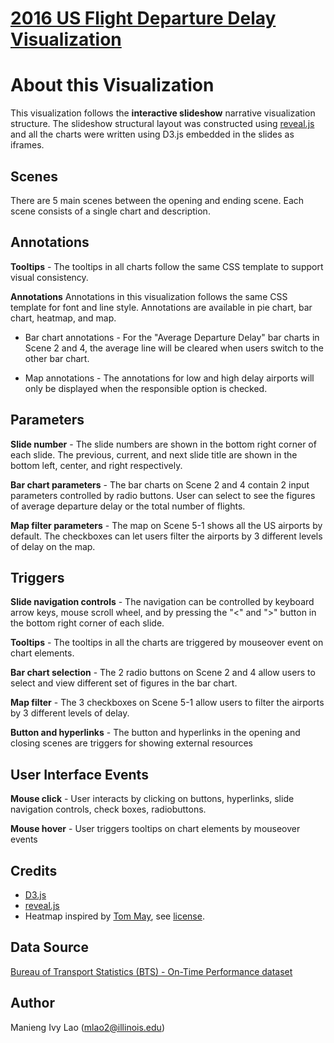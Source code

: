 # [2016 US Flight Departure Delay Visualization](https://ivyieng.github.io/final/flights)

# About this Visualization
This visualization follows the **interactive slideshow** narrative visualization structure. The slideshow structural layout was constructed using [reveal.js](http://lab.hakim.se/reveal-js) and all the charts were written using D3.js embedded in the slides as iframes.

## Scenes
There are 5 main scenes between the opening and ending scene. Each scene consists of a single chart and description.

## Annotations
**Tooltips** - The tooltips in all charts follow the same CSS template to support visual consistency.

**Annotations** 
Annotations in this visualization follows the same CSS template for font and line style. Annotations are available in pie chart, bar chart, heatmap, and map.

- Bar chart annotations - For the "Average Departure Delay" bar charts in Scene 2 and 4, the average line will be cleared when users switch to the other bar chart.

- Map annotations - The annotations for low and high delay airports will only be displayed when the responsible option is checked.

## Parameters
**Slide number** - The slide numbers are shown in the bottom right corner of each slide. The previous, current, and next slide title are shown in the bottom left, center, and right respectively.

**Bar chart parameters** - The bar charts on Scene 2 and 4 contain 2 input parameters controlled by radio buttons. User can select to see the figures of average departure delay or the total number of flights.

**Map filter parameters** - The map on Scene 5-1 shows all the US airports by default. The checkboxes can let users filter the airports by 3 different levels of delay on the map.

## Triggers
**Slide navigation controls** - The navigation can be controlled by keyboard arrow keys, mouse scroll wheel, and by pressing the "<" and ">" button in the bottom right corner of each slide.

**Tooltips** - The tooltips in all the charts are triggered by mouseover event on chart elements.

**Bar chart selection** - The 2 radio buttons on Scene 2 and 4 allow users to select and view different set of figures in the bar chart.

**Map filter** - The 3 checkboxes on Scene 5-1 allow users to filter the airports by 3 different levels of delay.

**Button and hyperlinks** - The button and hyperlinks in the opening and closing scenes are triggers for showing external resources

## User Interface Events
**Mouse click** - User interacts by clicking on buttons, hyperlinks, slide navigation controls, check boxes, radiobuttons.

**Mouse hover** - User triggers tooltips on chart elements by mouseover events


## Credits
- [D3.js](https://d3js.org/)
- [reveal.js](http://lab.hakim.se/reveal-js) 
- Heatmap inspired by [Tom May](http://bl.ocks.org/tjdecke/5558084), see [license](/license/heatmap-license.txt).

## Data Source
[Bureau of Transport Statistics (BTS) - On-Time Performance dataset](https://www.transtats.bts.gov/DL_SelectFields.asp?Table_ID=236&DB_Short_Name=On-Time)

## Author
Manieng Ivy Lao 
([mlao2@illinois.edu](mlao2@illinois.edu))
